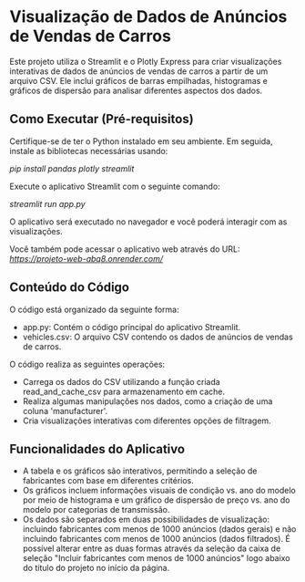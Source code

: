 
# Visualização de Dados de Anúncios de Vendas de Carros

Este projeto utiliza o Streamlit e o Plotly Express para criar visualizações interativas de dados de anúncios de vendas de carros a partir de um arquivo CSV. Ele inclui gráficos de barras empilhadas, histogramas e gráficos de dispersão para analisar diferentes aspectos dos dados.


## Como Executar (Pré-requisitos)

Certifique-se de ter o Python instalado em seu ambiente. Em seguida, instale as bibliotecas necessárias usando:

_pip install pandas plotly streamlit_

Execute o aplicativo Streamlit com o seguinte comando:

_streamlit run app.py_

O aplicativo será executado no navegador e você poderá interagir com as visualizações.

Você também pode acessar o aplicativo web através do URL: *https://projeto-web-abq8.onrender.com/*


## Conteúdo do Código

O código está organizado da seguinte forma:

* app.py: Contém o código principal do aplicativo Streamlit.
* vehicles.csv: O arquivo CSV contendo os dados de anúncios de vendas de carros.

O código realiza as seguintes operações:

* Carrega os dados do CSV utilizando a função criada read_and_cache_csv para armazenamento em cache.
* Realiza algumas manipulações nos dados, como a criação de uma coluna 'manufacturer'.
* Cria visualizações interativas com diferentes opções de filtragem.


## Funcionalidades do Aplicativo

* A tabela e os gráficos são interativos, permitindo a seleção de fabricantes com base em diferentes critérios.
* Os gráficos incluem informações visuais de condição vs. ano do modelo por meio de histograma e um gráfico de dispersão de preço vs. ano do modelo por categorias de transmissão.
* Os dados são separados em duas possibilidades de visualização: incluindo fabricantes com menos de 1000 anúncios (dados gerais) e não incluindo fabricantes com menos de 1000 anúncios (dados filtrados). É possível alterar entre as duas formas através da seleção da caixa de seleção "Incluir fabricantes com menos de 1000 anúncios" logo abaixo do título do projeto no início da página.
